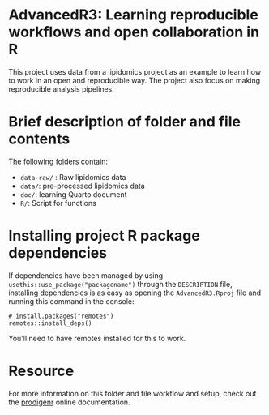# AdvancedR3: Learning reproducible workflows and open collaboration in R

This project uses data from a lipidomics project as an example to learn how to work in an open and reproducible way. The project also focus on making reproducible analysis pipelines.

# Brief description of folder and file contents

The following folders contain:

- `data-raw/` : Raw lipidomics data
- `data/`: pre-processed lipidomics data
- `doc/`: learning Quarto document
- `R/`: Script for functions

# Installing project R package dependencies

If dependencies have been managed by using `usethis::use_package("packagename")`
through the `DESCRIPTION` file, installing dependencies is as easy as opening the
`AdvancedR3.Rproj` file and running this command in the console:

    # install.packages("remotes")
    remotes::install_deps()

You'll need to have remotes installed for this to work.

# Resource

For more information on this folder and file workflow and setup, check
out the [prodigenr](https://rostools.github.io/prodigenr) online
documentation.
